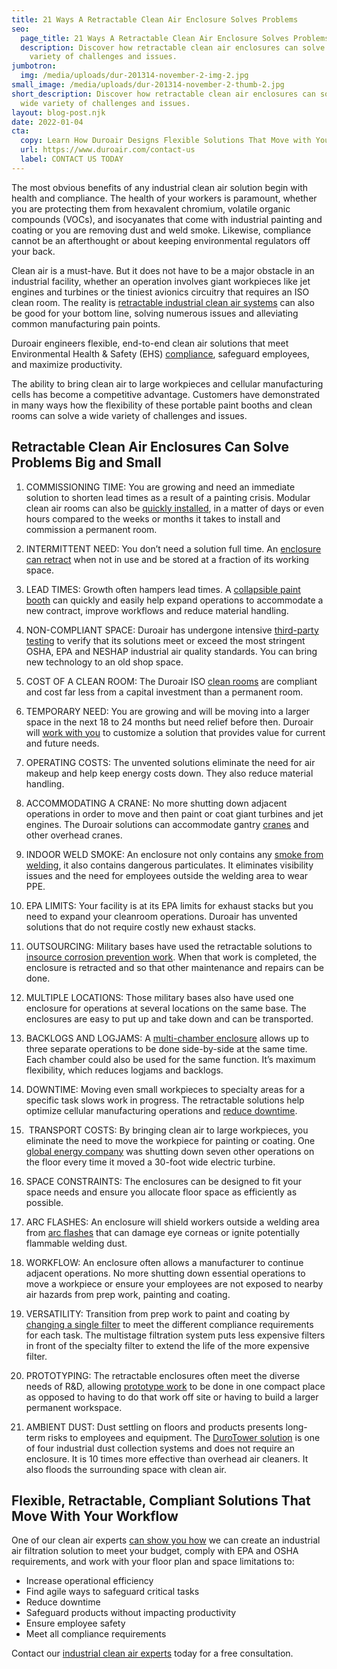 ```yaml
---
title: 21 Ways A Retractable Clean Air Enclosure Solves Problems
seo:
  page_title: 21 Ways A Retractable Clean Air Enclosure Solves Problems
  description: Discover how retractable clean air enclosures can solve a wide
    variety of challenges and issues.
jumbotron:
  img: /media/uploads/dur-201314-november-2-img-2.jpg
small_image: /media/uploads/dur-201314-november-2-thumb-2.jpg
short_description: Discover how retractable clean air enclosures can solve a
  wide variety of challenges and issues.
layout: blog-post.njk
date: 2022-01-04
cta:
  copy: Learn How Duroair Designs Flexible Solutions That Move with Your Workflow
  url: https://www.duroair.com/contact-us
  label: CONTACT US TODAY
---
```

The most obvious benefits of any industrial clean air solution begin with health and compliance. The health of your workers is paramount, whether you are protecting them from hexavalent chromium, volatile organic compounds (VOCs), and isocyanates that come with industrial painting and coating or you are removing dust and weld smoke. Likewise, compliance cannot be an afterthought or about keeping environmental regulators off your back.

Clean air is a must-have. But it does not have to be a major obstacle in an industrial facility, whether an operation involves giant workpieces like jet engines and turbines or the tiniest avionics circuitry that requires an ISO clean room. The reality is [retractable industrial clean air systems](https://www.duroair.com/solutions) can also be good for your bottom line, solving numerous issues and alleviating common manufacturing pain points. 

Duroair engineers flexible, end-to-end clean air solutions that meet Environmental Health & Safety (EHS) [compliance](https://www.duroair.com/about/beyond-compliance), safeguard employees, and maximize productivity.

The ability to bring clean air to large workpieces and cellular manufacturing cells has become a competitive advantage. Customers have demonstrated in many ways how the flexibility of these portable paint booths and clean rooms can solve a wide variety of challenges and issues.

## Retractable Clean Air Enclosures Can Solve Problems Big and Small

1. COMMISSIONING TIME: You are growing and need an immediate solution to shorten lead times as a result of a painting crisis. Modular clean air rooms can also be [quickly installed](https://www.duroair.com/resources/videos/duroair-installation-video-part-1), in a matter of days or even hours compared to the weeks or months it takes to install and commission a permanent room.


2. INTERMITTENT NEED: You don’t need a solution full time. An [enclosure can retract](https://www.duroair.com/resources/videos/duroair-retracting) when not in use and be stored at a fraction of its working space.


3. LEAD TIMES: Growth often hampers lead times. A [collapsible paint booth](https://www.duroair.com/solutions/painting-coating) can quickly and easily help expand operations to accommodate a new contract, improve workflows and reduce material handling.


4. NON-COMPLIANT SPACE: Duroair has undergone intensive [third-party testing](https://f.hubspotusercontent30.net/hubfs/3114036/2021%20HVA%20Compliance%20Resources/DuroAir%20Total%20&%20Hexavalent%20Chromium%20Study.pdf) to verify that its solutions meet or exceed the most stringent OSHA, EPA and NESHAP industrial air quality standards. You can bring new technology to an old shop space.


5. COST OF A CLEAN ROOM: The Duroair ISO [clean rooms](https://www.duroair.com/solutions/clean-rooms) are compliant and cost far less from a capital investment than a permanent room.


6. TEMPORARY NEED: You are growing and will be moving into a larger space in the next 18 to 24 months but need relief before then. Duroair will [work with you](https://www.duroair.com/how-we-work) to customize a solution that provides value for current and future needs. 


7. OPERATING COSTS: The unvented solutions eliminate the need for air makeup and help keep energy costs down. They also reduce material handling.


8. ACCOMMODATING A CRANE: No more shutting down adjacent operations in order to move and then paint or coat giant turbines and jet engines. The Duroair solutions can accommodate gantry [cranes](https://www.duroair.com/resources/case-studies/manufacturer-of-aluminum-bus-systems-for-high-voltage-power-transmission) and other overhead cranes. 


9. INDOOR WELD SMOKE: An enclosure not only contains any [smoke from welding](https://www.duroair.com/solutions/weld-smoke), it also contains dangerous particulates. It eliminates visibility issues and the need for employees outside the welding area to wear PPE.


10. EPA LIMITS: Your facility is at its EPA limits for exhaust stacks but you need to expand your cleanroom operations. Duroair has unvented solutions that do not require costly new exhaust stacks. 


11. OUTSOURCING: Military bases have used the retractable solutions to [insource corrosion prevention work](https://www.duroair.com/resources/case-studies/military-base-eliminates-outsourcing-of-surface-prep-work-painting). When that work is completed, the enclosure is retracted and so that other maintenance and repairs can be done. 


12. MULTIPLE LOCATIONS: Those military bases also have used one enclosure for operations at several locations on the same base. The enclosures are easy to put up and take down and can be transported. 


13. BACKLOGS AND LOGJAMS: A [multi-chamber enclosure](https://www.duroair.com/blog/multi-chamber-clean-air-booth-offers-space-efficiency-with-maximum-flexibility) allows up to three separate operations to be done side-by-side at the same time. Each chamber could also be used for the same function. It’s maximum flexibility, which reduces logjams and backlogs.


14. DOWNTIME: Moving even small workpieces to specialty areas for a specific task slows work in progress. The retractable solutions help optimize cellular manufacturing operations and [reduce downtime](https://www.duroair.com/resources/case-studies/world-leader-in-heat-transfer).


15.  TRANSPORT COSTS: By bringing clean air to large workpieces, you eliminate the need to move the workpiece for painting or coating. One [global energy company](https://www.duroair.com/resources/case-studies/global-energy-equipment-manufacturer-reduces-costly-waste-with-industrial-air-filtration) was shutting down seven other operations on the floor every time it moved a 30-foot wide electric turbine. 


16. SPACE CONSTRAINTS: The enclosures can be designed to fit your space needs and ensure you allocate floor space as efficiently as possible. 


17. ARC FLASHES: An enclosure will shield workers outside a welding area from [arc flashes](https://www.duroair.com/resources/case-studies/engineered-industrial-air-filtration-clears-the-air-for-weld-shop-productivity) that can damage eye corneas or ignite potentially flammable welding dust.


18. WORKFLOW: An enclosure often allows a manufacturer to continue adjacent operations. No more shutting down essential operations to move a workpiece or ensure your employees are not exposed to nearby air hazards from prep work, painting and coating. 


19. VERSATILITY: Transition from prep work to paint and coating by [changing a single filter](https://www.duroair.com/resources/videos/eliminate-air-contaminants-from-industrial-processes-with-duropure) to meet the different compliance requirements for each task. The multistage filtration system puts less expensive filters in front of the specialty filter to extend the life of the more expensive filter.


20. PROTOTYPING: The retractable enclosures often meet the diverse needs of R&D, allowing [prototype work](https://www.duroair.com/resources/case-studies/north-american-rd-facility-builds-prototypes) to be done in one compact place as opposed to having to do that work off site or having to build a larger permanent workspace.


21. AMBIENT DUST: Dust settling on floors and products presents long-term risks to employees and equipment. The [DuroTower solution](https://www.duroair.com/blog/introducing-durotower-the-industrys-first-automatically-adjusting-whole-plant-air-cleaning-system/) is one of four industrial dust collection systems and does not require an enclosure. It is 10 times more effective than overhead air cleaners. It also floods the surrounding space with clean air. 

## Flexible, Retractable, Compliant Solutions That Move With Your Workflow

One of our clean air experts [can show you how](https://www.duroair.com/how-we-work/) we can create an industrial air filtration solution to meet your budget, comply with EPA and OSHA requirements, and work with your floor plan and space limitations to:

* Increase operational efficiency
* Find agile ways to safeguard critical tasks
* Reduce downtime
* Safeguard products without impacting productivity
* Ensure employee safety
* Meet all compliance requirements

Contact our [industrial clean air experts](https://www.duroair.com/request-for-quote/) today for a free consultation.